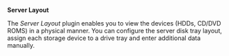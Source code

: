 **Server Layout**

The *Server Layout* plugin enables you to view the devices (HDDs, CD/DVD ROMS) in a physical manner.
You can configure the server disk tray layout, assign each storage device to a drive tray and enter additional data manually.
